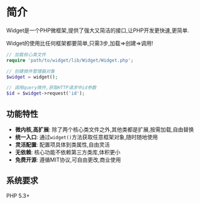 # 简介

Widget是一个PHP微框架,提供了强大又简洁的接口,让PHP开发更快速,更简单.

Widget的使用比任何框架都要简单,只需3步,加载=>创建=>调用!

```php
// 加载核心类文件
require 'path/to/widget/lib/Widget/Widget.php';

// 创建微件管理器对象
$widget = widget();

// 调用query微件,获取HTTP请求中id参数
$id = $widget->request('id');
```

## 功能特性

* **微内核,高扩展**: 除了两个核心类文件之外,其他类都是扩展,按需加载,自由替换
* **统一入口**: 通过`widget()`方法获取任意框架对象,随时随地使用
* **灵活配置**: 配置项具体到类属性,自由灵活
* **无依赖**: 核心功能不依赖第三方类库,体积更小
* **免费开源**: 遵循MIT协议,可自由更改,商业使用

## 系统要求

PHP 5.3+